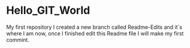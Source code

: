 # Hello_GIT_World
My first repository 
I created a new branch called Readme-Edits and it´s where I am now, once I finished edit this Readme file I will make my first commint. 
